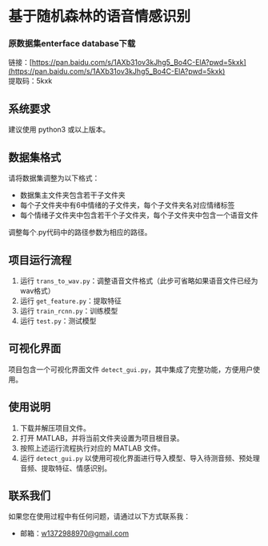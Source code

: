 # 基于随机森林的语音情感识别

### 原数据集enterface database下载
链接：[https://pan.baidu.com/s/1AXb31ov3kJhg5_Bo4C-ElA?pwd=5kxk](https://pan.baidu.com/s/1AXb31ov3kJhg5_Bo4C-ElA?pwd=5kxk)  
提取码：5kxk

## 系统要求
建议使用 python3 或以上版本。

## 数据集格式
请将数据集调整为以下格式：
- 数据集主文件夹包含若干子文件夹
- 每个子文件夹中有6中情绪的子文件夹，每个子文件夹名对应情绪标签
- 每个情绪子文件夹中包含若干个子文件夹，每个子文件夹中包含一个语音文件

调整每个.py代码中的路径参数为相应的路径。

## 项目运行流程
1. 运行 `trans_to_wav.py`：调整语音文件格式（此步可省略如果语音文件已经为wav格式）
2. 运行 `get_feature.py`：提取特征
3. 运行 `train_rcnn.py`：训练模型
4. 运行 `test.py`：测试模型

## 可视化界面
项目包含一个可视化界面文件 `detect_gui.py`，其中集成了完整功能，方便用户使用。

## 使用说明
1. 下载并解压项目文件。
2. 打开 MATLAB，并将当前文件夹设置为项目根目录。
3. 按照上述运行流程执行对应的 MATLAB 文件。
4. 运行 `detect_gui.py` 以使用可视化界面进行导入模型、导入待测音频、预处理音频、提取特征、情感识别。

## 联系我们
如果您在使用过程中有任何问题，请通过以下方式联系我：
- 邮箱：w1372988970@gmail.com
